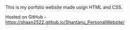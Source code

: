 This is my porfolio website made usign HTML and CSS.

Hosted on GitHub - https://shaan2522.github.io/Shantanu_PersonalWebsite/
